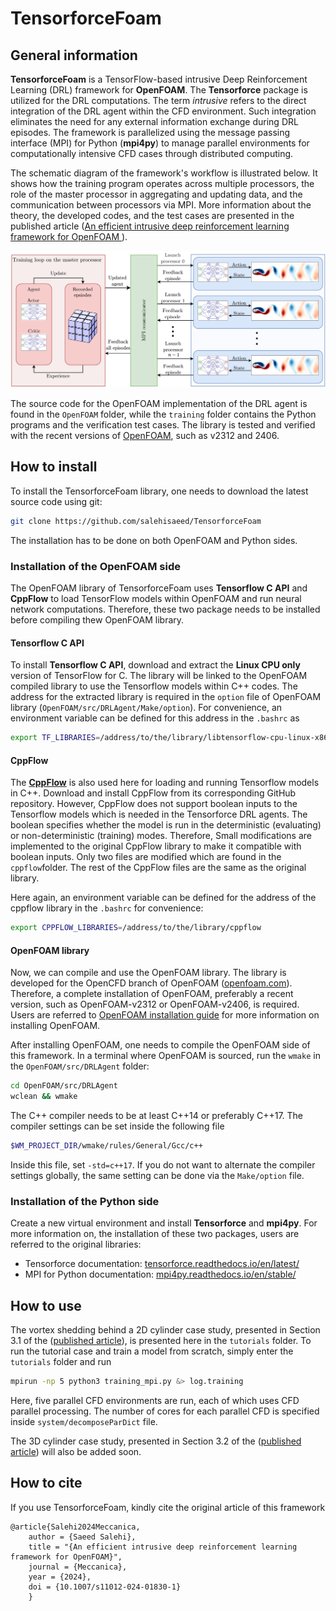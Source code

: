 # TensorforceFoam

## General information
**TensorforceFoam** is a TensorFlow-based intrusive Deep Reinforcement Learning (DRL) framework for **OpenFOAM**. The **Tensorforce** package is utilized for the DRL computations. The term _intrusive_ refers to the direct integration of the DRL agent within the CFD environment. Such integration eliminates the need for any external information exchange during DRL episodes. The framework is parallelized using the message passing interface (MPI) for Python (**mpi4py**) to manage parallel environments for computationally intensive CFD cases through distributed computing. 

The schematic diagram of the framework's workflow is illustrated below. It shows how the training program operates across multiple processors, the role of the master processor in aggregating and updating data, and the communication between processors via MPI. More information about the theory, the developed codes, and the test cases are presented in the published article ([An efficient intrusive deep reinforcement learning framework for OpenFOAM
](https://link.springer.com/article/10.1007/s11012-024-01830-1)).

![Framework](./doc/DRL.png)


The source code for the OpenFOAM implementation of the DRL agent is found in the `OpenFOAM` folder, while the `training` folder contains the Python programs and the verification test cases. The library is tested and verified with the recent versions of [OpenFOAM](https://www.openfoam.com/), such as v2312 and 2406.





## How to install

To install the TensorforceFoam library, one needs to download the latest source code using git:
```bash
git clone https://github.com/salehisaeed/TensorforceFoam
```

The installation has to be done on both OpenFOAM and Python sides.


### Installation of the OpenFOAM side

The OpenFOAM library of TensorforceFoam uses **Tensorflow C API** and **CppFlow** to load TensorFlow models within OpenFOAM and run neural network computations. Therefore, these two package needs to be installed before compiling thew OpenFOAM library.

#### Tensorflow C API
To install **Tensorflow C API**, download and extract the **Linux CPU only** version of TensorFlow for C. The library will be linked to the OpenFOAM compiled library to use the Tensorflow models within C++ codes. The address for the extracted library is required in the `option` file of OpenFOAM library (`OpenFOAM/src/DRLAgent/Make/option`). For convenience, an environment variable can be defined for this address in the `.bashrc` as
```bash
export TF_LIBRARIES=/address/to/the/library/libtensorflow-cpu-linux-x86_64-2.8.0
```


#### CppFlow
The [**CppFlow**](https://github.com/serizba/cppflow) is also used here for loading and running Tensorflow models in C++. Download and install CppFlow from its corresponding GitHub repository. However, CppFlow does not support boolean inputs to the Tensorflow models which is needed in the Tensorforce DRL agents. The boolean specifies whether the model is run in the deterministic (evaluating) or non-deterministic (training) modes. Therefore, Small modifications are implemented to the original CppFlow library to make it compatible with boolean inputs. Only two files are modified which are found in the `cppflow`folder. The rest of the CppFlow files are the same as the original library.

Here again, an environment variable can be defined for the address of the cppflow library in the `.bashrc` for convenience:
```bash
export CPPFLOW_LIBRARIES=/address/to/the/library/cppflow
```

#### OpenFOAM library
Now, we can compile and use the OpenFOAM library. The library is developed for the OpenCFD branch of OpenFOAM ([openfoam.com](https://www.openfoam.com/)). Therefore, a complete installation of OpenFOAM, preferably a recent version, such as OpenFOAM-v2312 or OpenFOAM-v2406, is required. Users are referred to [OpenFOAM installation guide](https://develop.openfoam.com/Development/openfoam/-/blob/master/doc/Build.md) for more information on installing OpenFOAM.


After installing OpenFOAM, one needs to compile the OpenFOAM side of this framework. In a terminal where OpenFOAM is sourced, run the `wmake` in the `OpenFOAM/src/DRLAgent` folder:
```bash
cd OpenFOAM/src/DRLAgent
wclean && wmake
```
The C++ compiler needs to be at least C++14 or preferably C++17. The compiler settings can be set inside the following file
```bash
$WM_PROJECT_DIR/wmake/rules/General/Gcc/c++
```
Inside this file, set `-std=c++17`. If you do not want to alternate the compiler settings globally, the same setting can be done via the `Make/option` file.






### Installation of the Python side

Create a new virtual environment and install **Tensorforce** and **mpi4py**. For more information on, the installation of these two packages, users are referred to the original libraries:
* Tensorforce documentation: [tensorforce.readthedocs.io/en/latest/](https://tensorforce.readthedocs.io/en/latest/)
* MPI for Python documentation: [mpi4py.readthedocs.io/en/stable/](https://mpi4py.readthedocs.io/en/stable/)



## How to use 
The vortex shedding behind a 2D cylinder case study, presented in Section 3.1 of the ([published article](https://link.springer.com/article/10.1007/s11012-024-01830-1)), is presented here in the `tutorials` folder. To run the tutorial case and train a model from scratch, simply enter the `tutorials` folder and run
 ```bash
mpirun -np 5 python3 training_mpi.py &> log.training
```
Here, five parallel CFD environments are run, each of which uses CFD parallel processing. The number of cores for each parallel CFD is specified inside `system/decomposeParDict` file.

The 3D cylinder case study, presented in Section 3.2 of the ([published article](https://link.springer.com/article/10.1007/s11012-024-01830-1)) will also be added soon.


## How to cite
If you use TensorforceFoam, kindly cite the original article of this framework
```
@article{Salehi2024Meccanica,
    author = {Saeed Salehi},
    title = "{An efficient intrusive deep reinforcement learning framework for OpenFOAM}",
    journal = {Meccanica},
    year = {2024},
    doi = {10.1007/s11012-024-01830-1}
    }   
```


<!---
## Reference
[1]. S. Salehi, An efficient intrusive deep reinforcement learning framework for OpenFOAM, Meccanica (2024), [doi.org/10.1007/s11012-024-01830-1](https://doi.org/10.1007/s11012-024-01830-1)
-->